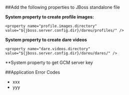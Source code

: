 ##Add the following properties to JBoss standalone file


**System property to create profile images:**

	<property name="profile.images.directory" value="${jboss.server.config.dir}/dareu/profiles/" />

**System property to create dare videos**

	<property name="dare.videos.directory" value="${jboss.server.config.dir}/dareu/dares/" />
	
**System property to get GCM server key
	<property name="dareu.gcm.server.key" value="{paste server key here}" />
	
##Application Error Codes
- xxx
- yyy
